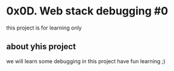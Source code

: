 # 0x0D. Web stack debugging #0
this project is for learning only
## about yhis project
we will learn some debugging in this project
have fun learning ;)
